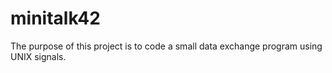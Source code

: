 # minitalk42

The purpose of this project is to code a small data exchange program using UNIX signals.
